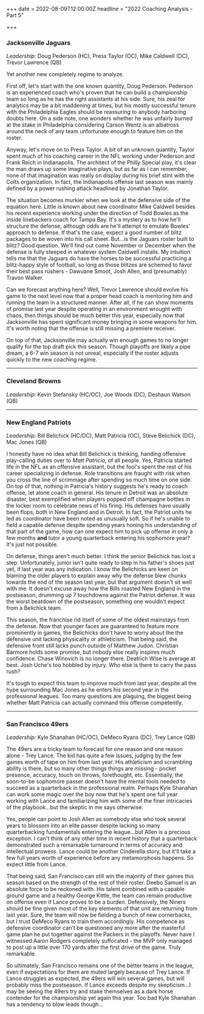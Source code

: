+++
date = 2022-08-09T12:00:00Z
headline = "2022 Coaching Analysis - Part 5"

+++
### Jacksonville Jaguars

_Leadership:_ Doug Pederson (HC), Press Taylor (OC), Mike Caldwell (DC), Trevor Lawrence (QB)

Yet another new completely regime to analyze.

First off, let's start with the one known quantity, Doug Pederson. Pederson is an experienced coach who's proven that he can build a championship team so long as he has the right assistants at his side. Sure, his zeal for analytics may be a bit maddening at times, but his mostly successful tenure with the Philadelphia Eagles should be reassuring to anybody harboring doubts here. On a side note, one wonders whether he was unfairly burned at the stake in Philadelphia considering Carson Wentz is an albatross around the neck of any team unfortunate enough to feature him on the roster.

Anyway, let's move on to Press Taylor. A bit of an unknown quantity, Taylor spent much of his coaching career in the NFL working under Pederson and Frank Reich in Indianapolis. The architect of the Philly Special play, it's clear the man draws up some imaginative plays, but as far as I can remember, none of that imagination was really on display during his brief stint with the Colts organization. In fact, the Indianapolis offense last season was mainly defined by a power rushing attack headlined by Jonathan Taylor.

The situation becomes murkier when we look at the defensive side of the equation here. Little is known about new coordinator Mike Caldwell besides his recent experience working under the direction of Todd Bowles as the inside linebackers coach for Tampa Bay. It's a mystery as to how he'll structure the defense, although odds are he'll attempt to emulate Bowles' approach to defense. If that's the case, expect a good number of blitz packages to be woven into his call sheet. But...is the Jaguars roster built to blitz? Good question. We'll find out come November or December when the defense is fully steeped in whatever system Caldwell installs. My intuition tells me that the Jaguars do have the horses to be successful practicing a blitz-happy style of football, so long as those blitzes are schemed to favor their best pass rushers - Dawuane Smoot, Josh Allen, and (presumably) Travon Walker.

Can we forecast anything here? Well, Trevor Lawrence should evolve his game to the next level now that a proper head coach is mentoring him and running the team in a structured manner. After all, if he can show moments of promise last year despite operating in an environment wrought with chaos, then things should be much better this year, especially now that Jacksonville has spent significant money bringing in some weapons for him. It's worth noting that the offense is still missing a premiere receiver.

On top of that, Jacksonville may actually win enough games to no longer qualify for the top draft pick this season. Though playoffs are likely a pipe dream, a 6-7 win season is not unreal, especially if the roster adjusts quickly to the new coaching regime.

***

### Cleveland Browns

_Leadership_: Kevin Stefansky (HC/OC), Joe Woods (DC), Deshaun Watson (QB)

***

### New England Patriots

_Leadership:_ Bill Belichick (HC/DC), Matt Patricia (OC), Steve Belichick (DC), Mac Jones (QB)

I honestly have no idea what Bill Belichick is thinking, handing offensive play-calling duties over to _Matt Patricia_, of all people. Yes, Patricia started  life in the NFL as an offensive assistant, but the fool's spent the rest of his career specializing in defense. Role transitions are fraught with risk when you cross the line of scrimmage after spending so much time on one side. On top of that, nothing in Patricia's history suggests he's ready to coach offense, let alone coach in general. His tenure in Detroit was an absolute disaster, best exemplified when players popped off champagne bottles in the locker room to celebrate news of his firing. His defenses have usually been flops, both in New England and in Detroit. In fact, the Patriot units he led as coordinator have been noted as unusually soft. So if he's unable to field a capable defense despite spending years honing his understanding of that part of the game, how can one expect him to pick up offense in only a few months **and** tutor a young quarterback entering his sophomore year? It's just not possible.

On defense, things aren't much better. I think the senior Belichick has lost a step. Unfortunately, junior isn't quite ready to step in his father's shoes just yet, if last year was any indication. I know the Belichicks are keen on blaming the older players to explain away why the defense blew chunks towards the end of the season last year, but that argument doesn't sit well with me. It doesn't excuse away how the Bills roasted New England in the postseason, drumming up 7 touchdowns against the Patriot defense. It was the worst beatdown of the postseason, something one wouldn't expect from a Belichick team.

This season, the franchise rid itself of some of the oldest mainstays from the defense. Now that younger faces are guaranteed to feature more prominently in games, the Belichicks don't have to worry about the the defensive unit lacking physicality or athleticism. That being said, the defensive front still lacks punch outside of Matthew Judon. Christian Barmore holds some promise, but nobody else really inspires much confidence. Chase Winovich is no longer there. Deatrich Wise is average at best. Josh Uche's too hobbled by injury. Who else is there to carry the pass rush?

It's tough to expect this team to improve much from last year, despite all the hype surrounding Mac Jones as he enters his second year in the professional leagues. Too many questions are plaguing, the biggest being whether Matt Patricia can actually command this offense competently.

***

### San Francisco 49ers

_Leadership:_ Kyle Shanahan (HC/OC), DeMeco Ryans (DC), Trey Lance (QB)

The 49ers are a tricky team to forecast for one reason and one reason alone - Trey Lance. The kid has quite a few issues, judging by the few games worth of tape on him from last year. His athleticism and scrambling ability is there, but so many other things things are missing - pocket presence, accuracy, touch on throws, forethought, etc. Essentially, the soon-to-be sophomore passer doesn't have the mental tools needed to succeed as a quarterback in the professional realm. Perhaps Kyle Shanahan can work some magic over the boy now that he's spent one full year working with Lance and familiarizing him with some of the finer intricacies of the playbook...but the skeptic in me says otherwise.

Yes, people can point to Josh Allen as somebody else who took several years to blossom into an elite passer despite lacking so many quarterbacking fundamentals entering the league...but Allen is a precious exception. I can't think of any other time in recent history that a quarterback demonstrated such a remarkable turnaround in terms of accuracy and intellectual prowess. Lance could be another Cinderella story, but it'll take a few full years worth of experience before any metamorphosis happens. So expect little from Lance.

That being said, San Francisco can still win the majority of their games this season based on the strength of the rest of their roster. Deebo Samuel is an absolute force to be reckoned with. His talent combined with a capable ground game and a healthy George Kittle, the team can remain productive on offense even if Lance proves to be a burden. Defensively, the Niners should be fine given most of the key elements of that unit are returning from last year. Sure, the team will now be fielding a bunch of new cornerbacks, but I trust DeMeco Ryans to train them accordingly. His competence as defensive coordinator can't be questioned any more after the masterful game plan he put together against the Packers in the playoffs. Never have I witnessed Aaron Rodgers completely suffocated - the MVP only managed to post up a little over 170 yards after the first drive of the game. Truly remarkable.

So ultimately, San Francisco remains one of the better teams in the league, even if expectations for them are muted largely because of Trey Lance. If Lance struggles as expected, the 49ers will win several games, but will probably miss the postseason. If Lance exceeds despite my skepticism...I may be seeing the 49ers try and stake themselves as a dark horse contender for the championship yet again this year. Too bad Kyle Shanahan has a tendency to blow leads though...
